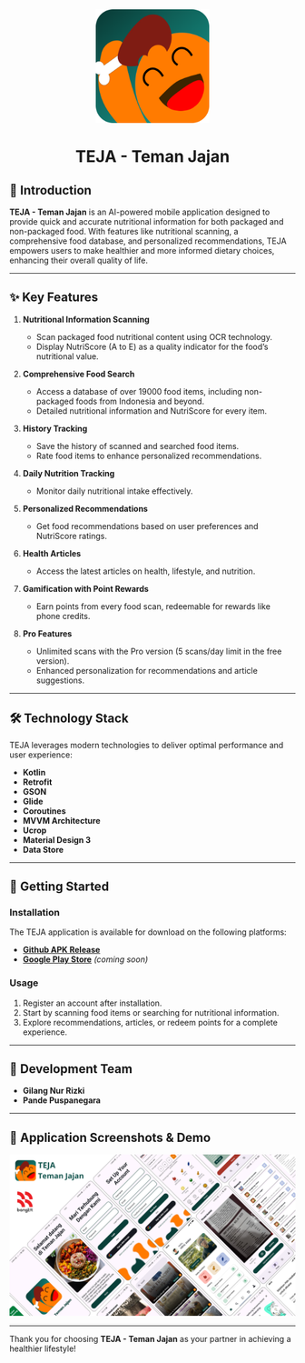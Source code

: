<div align="center">
    <img src="images/SiTeja_logo.png" alt="SiTeja Logo" width="200">
</div>
<h1 align="center">TEJA - Teman Jajan</h1>

## 📖 Introduction  
**TEJA - Teman Jajan** is an AI-powered mobile application designed to provide quick and accurate nutritional information for both packaged and non-packaged food. With features like nutritional scanning, a comprehensive food database, and personalized recommendations, TEJA empowers users to make healthier and more informed dietary choices, enhancing their overall quality of life.  

---

## ✨ Key Features  
1. **Nutritional Information Scanning**  
   - Scan packaged food nutritional content using OCR technology.  
   - Display NutriScore (A to E) as a quality indicator for the food’s nutritional value.  

2. **Comprehensive Food Search**  
   - Access a database of over 19000 food items, including non-packaged foods from Indonesia and beyond.  
   - Detailed nutritional information and NutriScore for every item.  

3. **History Tracking**  
   - Save the history of scanned and searched food items.  
   - Rate food items to enhance personalized recommendations.  

4. **Daily Nutrition Tracking**  
   - Monitor daily nutritional intake effectively.  

5. **Personalized Recommendations**  
   - Get food recommendations based on user preferences and NutriScore ratings.  

6. **Health Articles**  
   - Access the latest articles on health, lifestyle, and nutrition.  

7. **Gamification with Point Rewards**  
   - Earn points from every food scan, redeemable for rewards like phone credits.  

8. **Pro Features**  
   - Unlimited scans with the Pro version (5 scans/day limit in the free version).  
   - Enhanced personalization for recommendations and article suggestions.  

---

## 🛠 Technology Stack  
TEJA leverages modern technologies to deliver optimal performance and user experience:  
- **Kotlin**  
- **Retrofit**  
- **GSON**  
- **Glide**  
- **Coroutines**  
- **MVVM Architecture**  
- **Ucrop**  
- **Material Design 3**  
- **Data Store**  

---

## 🚀 Getting Started  
### Installation  
The TEJA application is available for download on the following platforms:
- **[Github APK Release](https://github.com/Capstone-Project-C242-PS120/mobile-development/releases/tag/v1.0.0)**  
- **[Google Play Store](#)** *(coming soon)*  

### Usage  
1. Register an account after installation.  
2. Start by scanning food items or searching for nutritional information.  
3. Explore recommendations, articles, or redeem points for a complete experience.  

---

## 👥 Development Team  
- **Gilang Nur Rizki**  
- **Pande Puspanegara**  

---

## 📸 Application Screenshots & Demo
<div align="center">
    <img src="images/Teja-Sc-APP.png" alt="SiTeja SC" width="1000">
</div>

---

Thank you for choosing **TEJA - Teman Jajan** as your partner in achieving a healthier lifestyle!  
